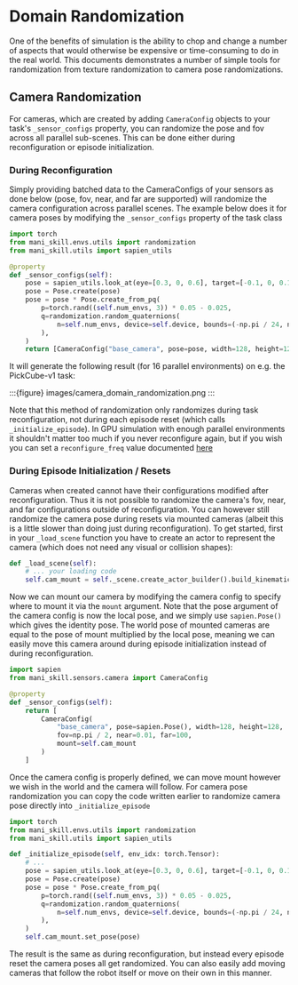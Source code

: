 # Domain Randomization

One of the benefits of simulation is the ability to chop and change a number of aspects that would otherwise be expensive or time-consuming to do in the real world. This documents demonstrates a number of simple tools for randomization from texture randomization to camera pose randomizations.

## Camera Randomization

For cameras, which are created by adding `CameraConfig` objects to your task's `_sensor_configs` property, you can randomize the pose and fov across all parallel sub-scenes. This can be done either during reconfiguration or episode initialization.

### During Reconfiguration

Simply providing batched data to the CameraConfigs of your sensors as done below (pose, fov, near, and far are supported) will randomize the camera configuration across parallel scenes. The example below does it for camera poses by modifying the `_sensor_configs` property of the task class

```python
import torch
from mani_skill.envs.utils import randomization
from mani_skill.utils import sapien_utils

@property
def _sensor_configs(self):
    pose = sapien_utils.look_at(eye=[0.3, 0, 0.6], target=[-0.1, 0, 0.1])
    pose = Pose.create(pose)
    pose = pose * Pose.create_from_pq(
        p=torch.rand((self.num_envs, 3)) * 0.05 - 0.025,
        q=randomization.random_quaternions(
            n=self.num_envs, device=self.device, bounds=(-np.pi / 24, np.pi / 24)
        ),
    )
    return [CameraConfig("base_camera", pose=pose, width=128, height=128, fov=np.pi / 2, near=0.01, far=100)]
```

It will generate the following result (for 16 parallel environments) on e.g. the PickCube-v1 task:

:::{figure} images/camera_domain_randomization.png
:::


Note that this method of randomization only randomizes during task reconfiguration, not during each episode reset (which calls `_initialize_episode`). In GPU simulation with enough parallel environments it shouldn't matter too much if you never reconfigure again, but if you wish you can set a `reconfigure_freq` value documented [here](./custom_tasks.md#reconfiguring-and-optimization)

### During Episode Initialization / Resets

Cameras when created cannot have their configurations modified after reconfiguration. Thus it is not possible to randomize the camera's fov, near, and far configurations outside of reconfiguration. You can however still randomize the camera pose during resets via mounted cameras (albeit this is a little slower than doing just during reconfiguration). To get started, first in your `_load_scene` function you have to create an actor to represent the camera (which does not need any visual or collision shapes):

```python
def _load_scene(self):
    # ... your loading code
    self.cam_mount = self._scene.create_actor_builder().build_kinematic("camera_mount")
```

Now we can mount our camera by modifying the camera config to specify where to mount it via the `mount` argument. Note that the pose argument of the camera config is now the local pose, and we simply use `sapien.Pose()` which gives the identity pose. The world pose of mounted cameras are equal to the pose of mount multiplied by the local pose, meaning we can easily move this camera around during episode initialization instead of during reconfiguration.

```python
import sapien
from mani_skill.sensors.camera import CameraConfig

@property
def _sensor_configs(self):
    return [
        CameraConfig(
            "base_camera", pose=sapien.Pose(), width=128, height=128, 
            fov=np.pi / 2, near=0.01, far=100, 
            mount=self.cam_mount
        )
    ]
```

Once the camera config is properly defined, we can move mount however we wish in the world and the camera will follow. For camera pose randomization you can copy the code written earlier to randomize camera pose directly into `_initialize_episode`

```python
import torch
from mani_skill.envs.utils import randomization
from mani_skill.utils import sapien_utils

def _initialize_episode(self, env_idx: torch.Tensor):
    # ...
    pose = sapien_utils.look_at(eye=[0.3, 0, 0.6], target=[-0.1, 0, 0.1])
    pose = Pose.create(pose)
    pose = pose * Pose.create_from_pq(
        p=torch.rand((self.num_envs, 3)) * 0.05 - 0.025,
        q=randomization.random_quaternions(
            n=self.num_envs, device=self.device, bounds=(-np.pi / 24, np.pi / 24)
        ),
    )
    self.cam_mount.set_pose(pose)
```

The result is the same as during reconfiguration, but instead every episode reset the camera poses all get randomized. You can also easily add moving cameras that follow the robot itself or move on their own in this manner.